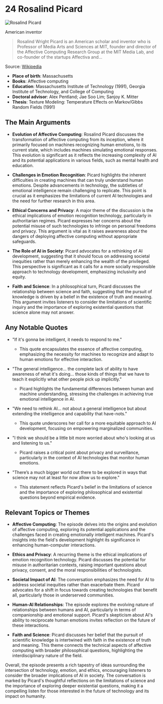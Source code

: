 # 24 Rosalind Picard


![Rosalind Picard](https://encrypted-tbn0.gstatic.com/licensed-image?q=tbn:ANd9GcR9vU5pOJ9zwKEU9iiG_euQD2rPfGvKun_0iGK0EWMTk94ygMt7I3XqMFCqF2YGEgxIsXqb&s=19)

American inventor

> Rosalind Wright Picard is an American scholar and inventor who is Professor of Media Arts and Sciences at MIT, founder and director of the Affective Computing Research Group at the MIT Media Lab, and co-founder of the startups Affectiva and...

Source: [Wikipedia](https://en.wikipedia.org/wiki/Rosalind_Picard)

- **Place of birth**: Massachusetts
- **Books**: Affective computing
- **Education**: Massachusetts Institute of Technology (1991), Georgia Institute of Technology, and College of Computing
- **Doctoral advisor**: Alex Pentland; Jae Soo Lim; Sanjoy K. Mitter
- **Thesis**: Texture Modeling: Temperature Effects on Markov/Gibbs Random Fields (1991)


## The Main Arguments

- **Evolution of Affective Computing**: Rosalind Picard discusses the transformation of affective computing from its inception, where it primarily focused on machines recognizing human emotions, to its current state, which includes machines simulating emotional responses. This evolution is significant as it reflects the increasing complexity of AI and its potential applications in various fields, such as mental health and education.

- **Challenges in Emotion Recognition**: Picard highlights the inherent difficulties in creating machines that can truly understand human emotions. Despite advancements in technology, the subtleties of emotional intelligence remain challenging to replicate. This point is crucial as it emphasizes the limitations of current AI technologies and the need for further research in this area.

- **Ethical Concerns and Privacy**: A major theme of the discussion is the ethical implications of emotion recognition technology, particularly in authoritarian regimes. Picard expresses her concerns about the potential misuse of such technologies to infringe on personal freedoms and privacy. This argument is vital as it raises awareness about the dangers of deploying affective computing without appropriate safeguards.

- **The Role of AI in Society**: Picard advocates for a rethinking of AI development, suggesting that it should focus on addressing societal inequities rather than merely enhancing the wealth of the privileged. This perspective is significant as it calls for a more socially responsible approach to technology development, emphasizing inclusivity and equity.

- **Faith and Science**: In a philosophical turn, Picard discusses the relationship between science and faith, suggesting that the pursuit of knowledge is driven by a belief in the existence of truth and meaning. This argument invites listeners to consider the limitations of scientific inquiry and the importance of exploring existential questions that science alone may not answer.

## Any Notable Quotes

- "If it's gonna be intelligent, it needs to respond to me."
  - This quote encapsulates the essence of affective computing, emphasizing the necessity for machines to recognize and adapt to human emotions for effective interaction.

- "The general intelligence... the complete lack of ability to have awareness of what it's doing... those kinds of things that we have to teach it explicitly what other people pick up implicitly."
  - Picard highlights the fundamental differences between human and machine understanding, stressing the challenges in achieving true emotional intelligence in AI.

- "We need to rethink AI... not about a general intelligence but about extending the intelligence and capability that have-nots."
  - This quote underscores her call for a more equitable approach to AI development, focusing on empowering marginalized communities.

- "I think we should be a little bit more worried about who's looking at us and listening to us."
  - Picard raises a critical point about privacy and surveillance, particularly in the context of AI technologies that monitor human emotions.

- "There’s a much bigger world out there to be explored in ways that science may not at least for now allow us to explore."
  - This statement reflects Picard's belief in the limitations of science and the importance of exploring philosophical and existential questions beyond empirical evidence.

## Relevant Topics or Themes

- **Affective Computing**: The episode delves into the origins and evolution of affective computing, exploring its potential applications and the challenges faced in creating emotionally intelligent machines. Picard's insights into the field's development highlight its significance in enhancing human-computer interactions.

- **Ethics and Privacy**: A recurring theme is the ethical implications of emotion recognition technology. Picard discusses the potential for misuse in authoritarian contexts, raising important questions about privacy, consent, and the moral responsibilities of technologists.

- **Societal Impact of AI**: The conversation emphasizes the need for AI to address societal inequities rather than exacerbate them. Picard advocates for a shift in focus towards creating technologies that benefit all, particularly those in underserved communities.

- **Human-AI Relationships**: The episode explores the evolving nature of relationships between humans and AI, particularly in terms of companionship and emotional support. Picard's skepticism about AI's ability to reciprocate human emotions invites reflection on the future of these interactions.

- **Faith and Science**: Picard discusses her belief that the pursuit of scientific knowledge is intertwined with faith in the existence of truth and meaning. This theme connects the technical aspects of affective computing with broader philosophical questions, highlighting the interdisciplinary nature of the field.

Overall, the episode presents a rich tapestry of ideas surrounding the intersection of technology, emotion, and ethics, encouraging listeners to consider the broader implications of AI in society. The conversation is marked by Picard's thoughtful reflections on the limitations of science and the importance of exploring deeper existential questions, making it a compelling listen for those interested in the future of technology and its impact on humanity.